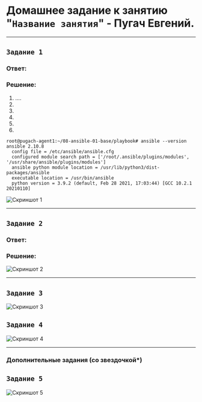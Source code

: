 # Домашнее задание к занятию "`Название занятия`" - Пугач Евгений.


---

## `Задание 1`

### Ответ:

### Решение: 

1.  ....
2. 
3. 
4. 
5. 
6. 

```
root@pugach-agent1:~/08-ansible-01-base/playbook# ansible --version
ansible 2.10.8
  config file = /etc/ansible/ansible.cfg
  configured module search path = ['/root/.ansible/plugins/modules', '/usr/share/ansible/plugins/modules']
  ansible python module location = /usr/lib/python3/dist-packages/ansible
  executable location = /usr/bin/ansible
  python version = 3.9.2 (default, Feb 28 2021, 17:03:44) [GCC 10.2.1 20210110]
```

![Скриншот 1]()


---

## `Задание 2`

### Ответ:

### Решение:

![Скриншот 2]()


---

## `Задание 3`

![Скриншот 3]()

## `Задание 4`

![Скриншот 4]()

---
### Дополнительные задания (со звездочкой*)


## `Задание 5`

![Скриншот 5]()



